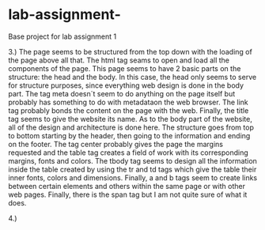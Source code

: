 # lab-assignment-

Base project for lab assignment 1

3.) The page seems to be structured from the top down with the 
loading of the page above all that. The html tag seams to
open and load all the components of the page. This page 
seems to have 2 basic parts on the structure: the head and
the body. In this case, the head only seems to serve for structure 
purposes, since everything web design is done in the body part.
The tag meta doesn´t seem to do anything on the page itself
but probably has something to do with metadataon the 
web browser. The link tag probably bonds the content on the
page with the web. Finally, the title tag seems to give the website
its name. As to the body part of the website, all of the design
and architecture is done here. The structure goes from top
to bottom starting by the header, then going to the information
and ending on the footer. The tag center probably gives the
page the margins requested and the table tag creates a field
of work with its corresponding margins, fonts and colors.
The tbody tag seems to design all the information inside the
table created by using the tr and td tags which give the table
their inner fonts, colors and dimensions. Finally, a and b tags
seem to create links between certain elements and others within
the same page or with other web pages. Finally, there is the span
tag but I am not quite sure of what it does. 

4.) 

 